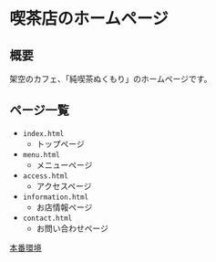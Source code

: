 ﻿# 喫茶店のホームページ

## 概要

架空のカフェ、「純喫茶ぬくもり」のホームページです。

## ページ一覧

- `index.html`
  - トップページ
- `menu.html`
  - メニューページ
- `access.html`
  - アクセスページ
- `information.html`
  - お店情報ページ
- `contact.html`
  - お問い合わせページ

[本番環境](https://38bkn.github.io/nukumori/index.html)
